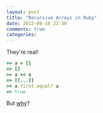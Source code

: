 ```yaml
---
layout: post
title: "Recursive Arrays in Ruby"
date: 2012-08-16 22:30
comments: true
categories: 
---
```


They're real!

```ruby
>> a = []
=> []
>> a << a
=> [[...]]
>> a.first.equal? a
=> true
```
<!-- more -->

But [why](http://stackoverflow.com/questions/10606734/what-are-recursive-arrays-good-for)?
